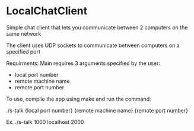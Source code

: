 # LocalChatClient
Simple chat client that lets you communicate between 2 computers on the same network

The client uses UDP sockets to communicate between computers on a specified port

Requirments:
Main requires 3 arguments specified by the user:
- local port number
- remote machine name
- remote port number

To use, complie the app using make and run the command:

./s-talk {local port number} {remote machine name} {remote port number}

Ex.
./s-talk 1000 localhost 2000
